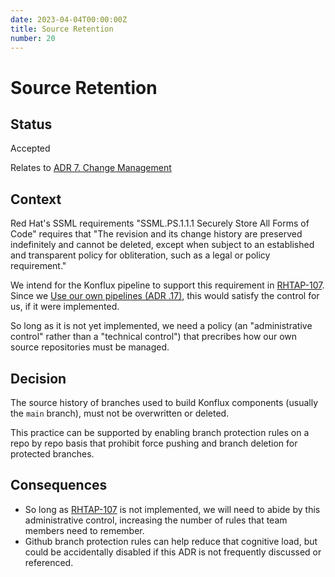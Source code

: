 ```yaml
---
date: 2023-04-04T00:00:00Z
title: Source Retention
number: 20
---
```

# Source Retention

## Status

Accepted

Relates to [ADR 7. Change Management](0007-change-management.html)

## Context

Red Hat's SSML requirements "SSML.PS.1.1.1 Securely Store All Forms of Code" requires that "The
revision and its change history are preserved indefinitely and cannot be deleted, except when
subject to an established and transparent policy for obliteration, such as a legal or policy
requirement."

We intend for the Konflux pipeline to support this requirement in
[RHTAP-107](https://issues.redhat.com/browse/RHTAP-107). Since we [Use our own pipelines (ADR
.17)](0017-use-our-pipelines.html), this would satisfy the control for us, if it were implemented.

So long as it is not yet implemented, we need a policy (an "administrative control" rather than
a "technical control") that precribes how our own source repositories must be managed.

## Decision

The source history of branches used to build Konflux components (usually the `main` branch), must
not be overwritten or deleted.

This practice can be supported by enabling branch protection rules on a repo by repo basis that
prohibit force pushing and branch deletion for protected branches.

## Consequences

* So long as [RHTAP-107](https://issues.redhat.com/browse/RHTAP-107) is not implemented, we will
  need to abide by this administrative control, increasing the number of rules that team members
  need to remember.
* Github branch protection rules can help reduce that cognitive load, but could be accidentally
  disabled if this ADR is not frequently discussed or referenced.

